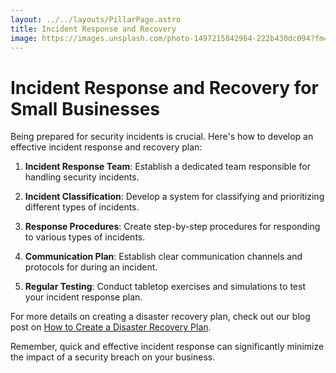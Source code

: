 ```yaml
---
layout: ../../layouts/PillarPage.astro
title: Incident Response and Recovery
image: https://images.unsplash.com/photo-1497215842964-222b430dc094?fm=jpg&q=60&w=3000&ixlib=rb-4.0.3&ixid=M3wxMjA3fDB8MHxzZWFyY2h8NHx8c21hbGwlMjBidXNpbmVzcyUyMHdva3Jpbmd8ZW58MHx8MHx8fDA%3D
---
```


# Incident Response and Recovery for Small Businesses

Being prepared for security incidents is crucial. Here's how to develop an effective incident response and recovery plan:

1. **Incident Response Team**: Establish a dedicated team responsible for handling security incidents.

2. **Incident Classification**: Develop a system for classifying and prioritizing different types of incidents.

3. **Response Procedures**: Create step-by-step procedures for responding to various types of incidents.

4. **Communication Plan**: Establish clear communication channels and protocols for during an incident.

5. **Regular Testing**: Conduct tabletop exercises and simulations to test your incident response plan.

For more details on creating a disaster recovery plan, check out our blog post on [How to Create a Disaster Recovery Plan](/blog/create-disaster-recovery-plan).

Remember, quick and effective incident response can significantly minimize the impact of a security breach on your business.